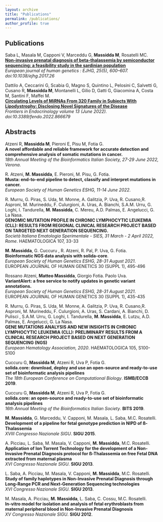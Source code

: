 ```yaml
---
layout: archive
title: "Publications"
permalink: /publications/
author_profile: true
---
```


## Publications

Saba L, Masala M, Capponi V, Marceddu G, <b>Massidda M</b>, Rosatelli MC.<br>
<b>[Non-invasive prenatal diagnosis of beta-thalassemia by semiconductor sequencing: a feasibility study in the sardinian population](https://massiddamt.github.io/publication/NIPD_2017)</b> <br> 
<i>European journal of human genetics : EJHG, 25(5), 600–607. doi:10.1038/ejhg.2017.26</i>

Dattilo A, Ceccarini G, Scabia G, Magno S, Quintino L, Pelosini C, Salvetti G, Cusano R, <b>Massidda M</b>, Montanelli L, Gilio D, Gatti G, Giacomina A, Costa M, Santini F, Maffei M.<br>
<b>[Circulating Levels of MiRNAs From 320 Family in Subjects With Lipodystrophy: Disclosing Novel Signatures of the Disease](https://massiddamt.github.io/publication/Maffei_2022)</b> <br> 
<i>Frontiers in Endocrinology volume 13 (June 2022). doi:10.3389/fendo.2022.866679</i>

## Abstracts


Atzeni R, <b>Massidda M</b>, Pieroni E, Pisu M, Fotia G.<br>
<b>A novel affordable and reliable framework for accurate detection and comprehensive analysis of somatic mutations in cancer.</b><br>
<i>18th Annual Meeting of the Bioinformatics Italian Society, 27-29 June 2022, Verona</i>.

R. Atzeni, <b>M. Massidda</b>, E. Pieroni, M. Pisu, G. Fotia.<br>
<b>Musta: end-to-end pipeline to detect, classify and interpret mutations in cancer.</b><br>
<i>European Society of Human Genetics ESHG, 11-14 June 2022</i>.


R. Murru, G. Piras, S. Uda, M. Monne, A. Galitzia, P. Uva, R. Cusano,R. Asproni, M. Murineddu, F. Culurgioni, A. Uras, A. Bianchi, S.A.M. Urru, G. Loghi, I. Tandurella, <b>M. Massidda</b>, C. Mereu, A.D. Palmas, E. Angelucci, G. La Nasa.<br>
<b>GENOMIC MUTATION PROFILE IN CHRONIC LYMPHOCYTIC LEUKEMIA (CLL): RESULTS FROM REGIONAL CLINICAL RESEARCH PROJECT BASED ON TARGETED NEXT GENERATION SEQUENCING.</b><br>
<i>Società Italiana Ematologia Sperimentale - SIES, 31 March - 2 April 2022, Rome</i>.
HAEMATOLOGICA 107, 33-33

<b>M. Massidda</b>, G. Cuccuru , R. Atzeni, R. Pal, P. Uva, G. Fotia.<br>
<b>Bioinformatic NGS data analysis with solida-core</b>.<br>
<i>European Society of Human Genetics ESHG, 28-31 August 2021</i>.
EUROPEAN JOURNAL OF HUMAN GENETICS 30 (SUPPL 1), 495-496

Rossano Atzeni, <b>Matteo Massidda</b>, Giorgio Fotia. Paolo Uva.<br>
<b>VariantAlert: a free service to notify updates in genetic variant annotations.</b><br>
<i>European Society of Human Genetics ESHG, 28-31 August 2021</i>. 
EUROPEAN JOURNAL OF HUMAN GENETICS 30 (SUPPL 1), 435-435
    
R. Murru, G. Piras, S. Uda, M. Monne, A. Galitzia, P. Uva, R. Cusano,R. Asproni, M. Murineddu, F. Culurgioni, A. Uras, S. Cardani, A. Bianchi, D. Pulisci , S.A.M. Urru, G. Loghi, I. Tandurella, <b>M. Massidda</b>, E. Lutzu, A.D. Palmas, E. Angelucci, G. La Nasa.<br>
<b>GENE MUTATIONS ANALYSIS AND NEW INSIGHTS IN CHRONIC LYMPHOCYTIC LEUKEMIA (CLL): PRELIMINARY RESULTS FROM A CLINICAL RESEARCH PROJECT BASED ON NEXT GENERATION SEQUENCING (NGS)</b> <br>
<i>European Hematology Association, 2020</i>. HAEMATOLOGICA 105, S100-S100

Cuccuru G, <b>Massidda M</b>, Atzeni R, Uva P, Fotia G.<br> 
<b>solida.core: download, deploy and use an open-source and ready-to-use set of bioinformatic analysis
pipelines</b> <br> 
<i>The 18th European Conference on Computational Biology</i>. <b>ISMB/ECCB 2019</b>.

Cuccuru G, <b>Massidda M</b>, Atzeni R, Uva P, Fotia G.<br> 
<b>solida.core: an open-source and ready-to-use set of bioinformatic analysis pipelines</b> <br> 
<i>16th Annual Meeting of the Bioinformatics Italian Society</i>. <b>BITS 2019</b>.

<b>M. Massidda</b>, G. Marceddu, V. Capponi, M. Masala, L. Saba, M.C. Rosatelli.<br> 
<b>Development of a pipeline for fetal genotype prediction in NIPD of ß-Thalassemia</b> <br> 
<i>XVIII Congresso Nazionale SIGU</i>. <b>SIGU 2015</b>.

A. Picciau, L. Saba, M. Masala, V. Capponi, <b>M. Massidda</b>, M.C. Rosatelli.<br> 
<b>Application of Ion Torrent Technology for the development of a Non-Invasive Prenatal Diagnosis protocol for ß-Thalassemia on free Fetal DNA extracted from maternal plasma</b> <br> 
<i>XVI Congresso Nazionale SIGU</i>. <b>SIGU 2013</b>.

L. Saba, A. Picciau, M. Masala, V. Capponi, <b>M. Massidda</b>, M.C. Rosatelli.<br>
<b>Study of family haplotypes in Non-Invasive Prenatal Diagnosis through Long-Range PCR and Next-Generation Sequencing technologies</b> <br> 
<i>XVI Congresso Nazionale SIGU</i>. <b>SIGU 2013</b>.

M. Masala, A. Picciau, <b>M. Massidda</b>, L. Saba, C. Cossu, M.C. Rosatelli.<br> 
<b>In-vitro model for isolation and analysis of fetal erythroblasts from maternal peripheral blood in Non-Invasive Prenatal Diagnosis</b> <br> 
<i>XV Congresso Nazionale SIGU</i>. <b>SIGU 2012</b>.

